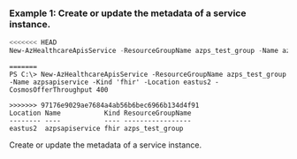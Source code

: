 ### Example 1: Create or update the metadata of a service instance.
```powershell
<<<<<<< HEAD
New-AzHealthcareApisService -ResourceGroupName azps_test_group -Name azpsapiservice -Kind 'fhir' -Location eastus2 -CosmosOfferThroughput 400
```

```output
=======
PS C:\> New-AzHealthcareApisService -ResourceGroupName azps_test_group -Name azpsapiservice -Kind 'fhir' -Location eastus2 -CosmosOfferThroughput 400

>>>>>>> 97176e9029ae7684a4ab56b6bec6966b134d4f91
Location Name           Kind ResourceGroupName
-------- ----           ---- -----------------
eastus2  azpsapiservice fhir azps_test_group
```

Create or update the metadata of a service instance.